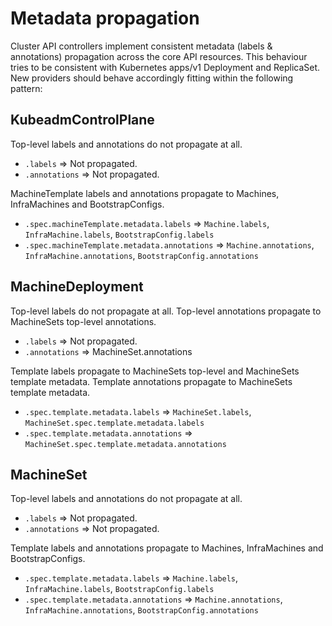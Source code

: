 # Metadata propagation
Cluster API controllers implement consistent metadata (labels & annotations) propagation across the core API resources.
This behaviour tries to be consistent with Kubernetes apps/v1 Deployment and ReplicaSet.
New providers should behave accordingly fitting within the following pattern: 

## KubeadmControlPlane
Top-level labels and annotations do not propagate at all.
- `.labels` => Not propagated.
- `.annotations` => Not propagated.

MachineTemplate labels and annotations propagate to Machines, InfraMachines and BootstrapConfigs.
- `.spec.machineTemplate.metadata.labels` => `Machine.labels`, `InfraMachine.labels`, `BootstrapConfig.labels`
- `.spec.machineTemplate.metadata.annotations` => `Machine.annotations`, `InfraMachine.annotations`, `BootstrapConfig.annotations`

## MachineDeployment
Top-level labels do not propagate at all.
Top-level annotations propagate to MachineSets top-level annotations.
- `.labels` => Not propagated.
- `.annotations` => MachineSet.annotations

Template labels propagate to MachineSets top-level and MachineSets template metadata.
Template annotations propagate to MachineSets template metadata.
- `.spec.template.metadata.labels` => `MachineSet.labels`, `MachineSet.spec.template.metadata.labels`
- `.spec.template.metadata.annotations` => `MachineSet.spec.template.metadata.annotations`

## MachineSet
Top-level labels and annotations do not propagate at all.
- `.labels` => Not propagated.
- `.annotations` => Not propagated.

Template labels and annotations propagate to Machines, InfraMachines and BootstrapConfigs.
- `.spec.template.metadata.labels` => `Machine.labels`, `InfraMachine.labels`, `BootstrapConfig.labels`
- `.spec.template.metadata.annotations` => `Machine.annotations`, `InfraMachine.annotations`, `BootstrapConfig.annotations`
